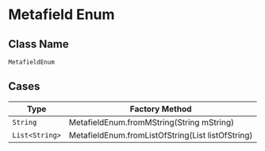 
# Metafield Enum

## Class Name

`MetafieldEnum`

## Cases

| Type | Factory Method |
|  --- | --- |
| `String` | MetafieldEnum.fromMString(String mString) |
| `List<String>` | MetafieldEnum.fromListOfString(List<String> listOfString) |

